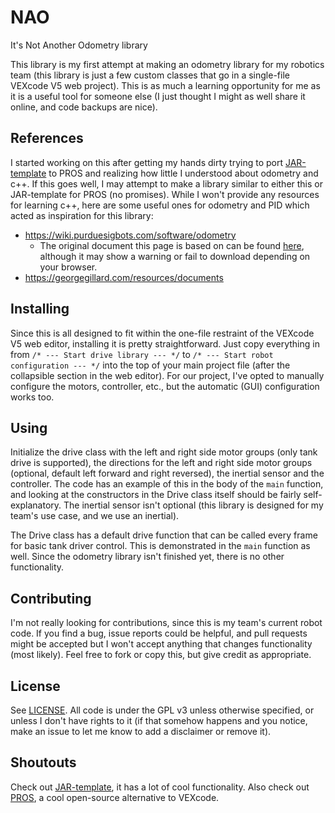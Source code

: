 # NAO
It's Not Another Odometry library

This library is my first attempt at making an odometry library for my robotics team (this library is just a few custom classes that go in a single-file VEXcode V5 web project). This is as much a learning opportunity for me as it is a useful tool for someone else (I just thought I might as well share it online, and code backups are nice).

## References
I started working on this after getting my hands dirty trying to port [JAR-template](https://github.com/JacksonAreaRobotics/JAR-Template) to PROS and realizing how little I understood about odometry and c++. If this goes well, I may attempt to make a library similar to either this or JAR-template for PROS (no promises). While I won't provide any resources for learning c++, here are some useful ones for odometry and PID which acted as inspiration for this library:
- https://wiki.purduesigbots.com/software/odometry
  - The original document this page is based on can be found [here](http://thepilons.ca/wp-content/uploads/2018/10/Tracking.pdf), although it may show a warning or fail to download depending on your browser.
- https://georgegillard.com/resources/documents

## Installing
Since this is all designed to fit within the one-file restraint of the VEXcode V5 web editor, installing it is pretty straightforward. Just copy everything in from `/* --- Start drive library --- */` to `/* --- Start robot configuration --- */` into the top of your main project file (after the collapsible section in the web editor). For our project, I've opted to manually configure the motors, controller, etc., but the automatic (GUI) configuration works too.

## Using
Initialize the drive class with the left and right side motor groups (only tank drive is supported), the directions for the left and right side motor groups (optional, default left forward and right reversed), the inertial sensor and the controller. The code has an example of this in the body of the `main` function, and looking at the constructors in the Drive class itself should be fairly self-explanatory. The inertial sensor isn't optional (this library is designed for my team's use case, and we use an inertial).

The Drive class has a default drive function that can be called every frame for basic tank driver control. This is demonstrated in the `main` function as well. Since the odometry library isn't finished yet, there is no other functionality.

## Contributing
I'm not really looking for contributions, since this is my team's current robot code. If you find a bug, issue reports could be helpful, and pull requests might be accepted but I won't accept anything that changes functionality (most likely). Feel free to fork or copy this, but give credit as appropriate.

## License
See [LICENSE](./LICENSE). All code is under the GPL v3 unless otherwise specified, or unless I don't have rights to it (if that somehow happens and you notice, make an issue to let me know to add a disclaimer or remove it).

## Shoutouts
Check out [JAR-template](https://github.com/JacksonAreaRobotics/JAR-Template), it has a lot of cool functionality. Also check out [PROS](https://github.com/purduesigbots/pros), a cool open-source alternative to VEXcode.
